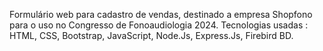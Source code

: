 Formulário web para cadastro de vendas, destinado a empresa Shopfono para o uso no Congresso de Fonoaudiologia 2024. Tecnologias usadas : HTML, CSS, Bootstrap, JavaScript, Node.Js, Express.Js, Firebird BD.
